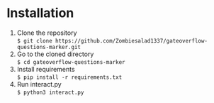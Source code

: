 # Installation
1. Clone the repository\
`$ git clone https://github.com/Zombiesalad1337/gateoverflow-questions-marker.git`
2. Go to the cloned directory\
`$ cd gateoverflow-questions-marker`
3. Install requirements\
`$ pip install -r requirements.txt`
4. Run interact.py\
`$ python3 interact.py`